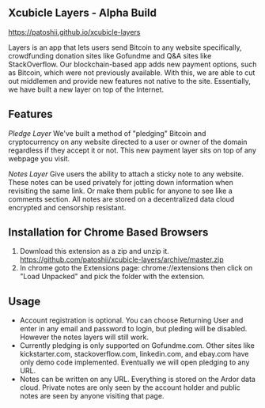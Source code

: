 ## Xcubicle Layers - Alpha Build

https://patoshii.github.io/xcubicle-layers

Layers is an app that lets users send Bitcoin to any website specifically, crowdfunding donation sites like Gofundme and Q&A sites like StackOverflow. Our blockchain-based app adds new payment options, such as Bitcoin, which were not previously available. With this, we are able to cut out middlemen and provide new features not native to the site. Essentially, we have built a new layer on top of the Internet.

## Features

*Pledge Layer*
We've built a method of "pledging" Bitcoin and cryptocurrency on any website directed to a user or owner of the domain regardless if they accept it or not. This new payment layer sits on top of any webpage you visit.

*Notes Layer*
Give users the ability to attach a sticky note to any website. These notes can be used privately for jotting down information when revisiting the same link. Or make them public for anyone to see like a comments section. All notes are stored on a decentralized data cloud encrypted and censorship resistant.


## Installation for Chrome Based Browsers

1. Download this extension as a zip and unzip it. https://github.com/patoshii/xcubicle-layers/archive/master.zip
2. In chrome goto the Extensions page: chrome://extensions then click on "Load Unpacked" and pick the folder with the extension.

## Usage

- Account registration is optional. You can choose Returning User and enter in any email and password to login, but pleding will be disabled. However the notes layers will still work.
- Currently pledging is only supported on Gofundme.com. Other sites like kickstarter.com, stackoverflow.com, linkedin.com, and ebay.com have only demo code implemented. Eventually we will open pledging to any URL.
- Notes can be written on any URL. Everything is stored on the Ardor data cloud. Private notes are only seen by the account holder and public notes are seen by anyone visiting that page.

